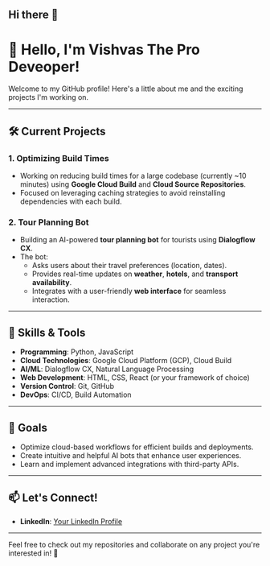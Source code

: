## Hi there 👋


# 👋 Hello, I'm Vishvas The Pro Deveoper!

Welcome to my GitHub profile! Here's a little about me and the exciting projects I'm working on.  

---

## 🛠️ Current Projects

### 1. **Optimizing Build Times**
- Working on reducing build times for a large codebase (currently ~10 minutes) using **Google Cloud Build** and **Cloud Source Repositories**.
- Focused on leveraging caching strategies to avoid reinstalling dependencies with each build.

### 2. **Tour Planning Bot**
- Building an AI-powered **tour planning bot** for tourists using **Dialogflow CX**.
- The bot:
  - Asks users about their travel preferences (location, dates).
  - Provides real-time updates on **weather**, **hotels**, and **transport availability**.
  - Integrates with a user-friendly **web interface** for seamless interaction.

---

## 🔧 Skills & Tools

- **Programming**: Python, JavaScript
- **Cloud Technologies**: Google Cloud Platform (GCP), Cloud Build
- **AI/ML**: Dialogflow CX, Natural Language Processing
- **Web Development**: HTML, CSS, React (or your framework of choice)
- **Version Control**: Git, GitHub
- **DevOps**: CI/CD, Build Automation

---

## 🌟 Goals

- Optimize cloud-based workflows for efficient builds and deployments.
- Create intuitive and helpful AI bots that enhance user experiences.
- Learn and implement advanced integrations with third-party APIs.

---

## 📫 Let's Connect!

- **LinkedIn**: [Your LinkedIn Profile](https://www.linkedin.com/in/vishvas-dubey/)  
---

Feel free to check out my repositories and collaborate on any project you're interested in! 🚀  
